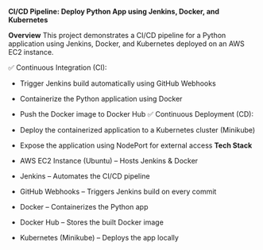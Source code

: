 **CI/CD Pipeline: Deploy Python App using Jenkins, Docker, and Kubernetes**

**Overview**
This project demonstrates a CI/CD pipeline for a Python application using Jenkins, Docker, and Kubernetes deployed on an AWS EC2 instance.

✅ Continuous Integration (CI):

+ Trigger Jenkins build automatically using GitHub Webhooks
+ Containerize the Python application using Docker
+ Push the Docker image to Docker Hub
✅ Continuous Deployment (CD):

+ Deploy the containerized application to a Kubernetes cluster (Minikube)
+ Expose the application using NodePort for external access
**Tech Stack**
+ AWS EC2 Instance (Ubuntu) – Hosts Jenkins & Docker
+ Jenkins – Automates the CI/CD pipeline
+ GitHub Webhooks – Triggers Jenkins build on every commit
+ Docker – Containerizes the Python app
+ Docker Hub – Stores the built Docker image
+ Kubernetes (Minikube) – Deploys the app locally
